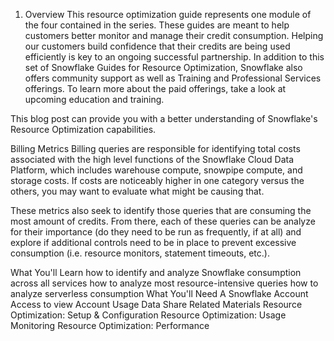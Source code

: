 1. Overview
This resource optimization guide represents one module of the four contained in the series. These guides are meant to help customers better monitor and manage their credit consumption. Helping our customers build confidence that their credits are being used efficiently is key to an ongoing successful partnership. In addition to this set of Snowflake Guides for Resource Optimization, Snowflake also offers community support as well as Training and Professional Services offerings. To learn more about the paid offerings, take a look at upcoming education and training.

This blog post can provide you with a better understanding of Snowflake's Resource Optimization capabilities.

Billing Metrics
Billing queries are responsible for identifying total costs associated with the high level functions of the Snowflake Cloud Data Platform, which includes warehouse compute, snowpipe compute, and storage costs. If costs are noticeably higher in one category versus the others, you may want to evaluate what might be causing that.

These metrics also seek to identify those queries that are consuming the most amount of credits. From there, each of these queries can be analyze for their importance (do they need to be run as frequently, if at all) and explore if additional controls need to be in place to prevent excessive consumption (i.e. resource monitors, statement timeouts, etc.).

What You'll Learn
how to identify and analyze Snowflake consumption across all services
how to analyze most resource-intensive queries
how to analyze serverless consumption
What You'll Need
A Snowflake Account
Access to view Account Usage Data Share
Related Materials
Resource Optimization: Setup & Configuration
Resource Optimization: Usage Monitoring
Resource Optimization: Performance